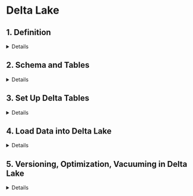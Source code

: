 # Delta Lake

## 1. Definition
<details>
  
- Delta Lake: an open-source project that enables building a data lakehouse on top of existing cloud storage.
- Delta Lake is NOT:
  - Proprietary technology
  - Storage format
  - Storage medium
  - Database service or data warehouse
- Delta Lake IS:
  - Open Source
  - Builds upon standard data formats
  - Optimized for **cloud object storage**
  - Built for scalable metadata handling
- Objective of designing Delta Lake: quickly returning point query in most largest and changing dataset.
- Delta Lake brings **ACID** to object storage
  - ***Atomicity***: all transactions either succeed or fail completely.
  - ***Consistency***: guarantees relate to how a given state of the data is observed by simultaneous operations.
  - ***Isolation***: refer to how simultaneous operations conflict with one another. The isolation guarantees that Delta Lake provides do differ from other systems.
  - ***Durability***: commited changes are permanent.
- Problems solved by ACID:
  - Hard to append data -> _Consistency_
  - Modification of existing data difficult -> _Atomicity_
  - Jobs failling mid way -> _Atomicity_
  - Real-time operations hard -> _Atomicity_
  - Costly to keep historical data versions -> _Atomicity_
- Delta Lake is the **default format** for Tables created in Databricks.
  
```
-- By default
CREATE TABLE table USING DELTA
df.write.format("delta")
```
</details>

## 2. Schema and Tables

<details>

### Create Schema\Database
- If not specify location, Location of the first schema (database) is in the default location under `dbfs:/user/hive/warehouse/<schema_name>.db/`
```sql
CREATE SCHEMA IF NOT EXISTS ${da.schema_name}_default_location;
```
- Check the metadata of the Schema will see `dbfs:/user/hive/warehouse/yzhu2_emfx_da_delp_default_location.db`
```sql
DESCRIBE SCHEMA EXTENDED ${da.schema_name}_default_location;
```

### Create Table and Insert Data to the Schema

```sql
USE ${da.schema_name}_default_location;  -- USE SCHEMA_NAME;

CREATE OR REPLACE TABLE managed_table (width INT, length INT, height INT);
INSERT INTO managed_table 
VALUES (3, 2, 1);
SELECT * FROM managed_table;
```

### Look at Table Description/Metadata
```sql
DESCRIBE DETAIL managed_table;
```

### Drop Table - data deleted
- The table's directory and its log and data files are deleted. But the schema (database) directory remains.
```sql
DROP TABLE managed_table;
```

### Create External Table to the Schema
- Create an External/unmanaged table. 
```sql
USE ${da.schema_name}_default_location;

CREATE OR REPLACE TEMPORARY VIEW temp_delays USING CSV OPTIONS (
  path = '${da.paths.datasets}/flights/departuredelays.csv',
  header = "true",
  mode = "FAILFAST" -- abort file parsing with a RuntimeException if any malformed lines are encountered
);

-- Use LOCATION to define custom directory location
CREATE OR REPLACE TABLE external_table LOCATION '${da.paths.working_dir}/external_table' AS
  SELECT * FROM temp_delays;

SELECT * FROM external_table; 
```

### Drop the External Table - data retain
```sql
DROP TABLE external_table;
```
- The table definition no longer exists in the metastore, but the underlying data remain intact as **Parquet** file.
```python
%python 
tbl_path = f"{DA.paths.working_dir}/external_table"
files = dbutils.fs.ls(tbl_path)
display(files)
```

### Drop Schema
```sql
DROP SCHEMA ${da.schema_name}_default_location CASCADE;
```
</details>


## 3. Set Up Delta Tables

<details>

### Create Table As Select (CTAS)
- CTAS does not support manual schema declaration.
- CTAS are useful for external data ingestion with well-defined schema, such as Parquet & Tables.
```sql
CREATE OR REPLACE TABLE sales AS
SELECT * FROM parquet.`${DA.paths.datasets}/ecommerce/raw/sales-historical`;

DESCRIBE EXTENDED sales;
```

### CTAS based on Temp View
```sql
CREATE OR REPLACE TEMP VIEW sales_tmp_vw
  (order_id LONG, email STRING, transactions_timestamp LONG, total_item_quantity INTEGER, purchase_revenue_in_usd DOUBLE, unique_items INTEGER, items STRING)
USING CSV
OPTIONS (
  path = "${da.paths.datasets}/ecommerce/raw/sales-csv",
  header = "true",
  delimiter = "|"
);

CREATE TABLE sales_delta AS
  SELECT * FROM sales_tmp_vw;
  
SELECT * FROM sales_delta
```

### Generated Columns
- `date` is a generated column, Delta Lake auto-compute them.
```sql
CREATE OR REPLACE TABLE purchase_dates (
  id STRING, 
  transaction_timestamp STRING, 
  price STRING,
  date DATE GENERATED ALWAYS AS (
    cast(cast(transaction_timestamp/1e6 AS TIMESTAMP) AS DATE))
    COMMENT "generated based on `transactions_timestamp` column")
```

### Merge statement
- With Delta table, no need to `REFRESH TABLE`.
```sql
SET spark.databricks.delta.schema.autoMerge.enabled=true; 

MERGE INTO purchase_dates a
USING purchases b
ON a.id = b.id
WHEN NOT MATCHED THEN
  INSERT *
```

### CHECK table Constraint
- `NOT NULL` constraint
- `CHECK` constraint
- `CHECK` constraint works like a `WHERE` clause
```sql
ALTER TABLE purchase_dates ADD CONSTRAINT valid_date CHECK (date > '2020-01-01');
```

### Additional Options and Metadata
- `SELECT` build-in Spark SQL commands:
  - `current_timestamp()` records the timestamp when the logic is executed
  - `input_file_name()` records the source data file for each record in the table
- `CREATE TABLE`:
  - `COMMENT` added to allow for easier discovery of table contents
  - `LOCATION` specified, which will result in an external (rather than managed) table
  - `PARTITIONED BY` a date column; this means that the data from each data will exist within its own directory in the target storage location
- Most Delta Lake tables will **NOT** benefit from partitioning -> separate data files, result in a small files problem and prevent file compaction and efficient data skipping.
```sql
CREATE OR REPLACE TABLE users_pii
COMMENT "Contains PII"
LOCATION "${da.paths.working_dir}/tmp/users_pii"
PARTITIONED BY (first_touch_date)
AS
  SELECT *, 
    cast(cast(user_first_touch_timestamp/1e6 AS TIMESTAMP) AS DATE) first_touch_date, 
    current_timestamp() updated,
    input_file_name() source_file
  FROM parquet.`${da.paths.datasets}/ecommerce/raw/users-historical/`;
  
SELECT * FROM users_pii;
```
### Cloning Delta Lake Tables
- `DEEP CLONE` fully copies data and metadata from a source table.
```sql
CREATE OR REPLACE TABLE purchases_clone
DEEP CLONE purchases
```
- `SHALLOW CLONE` copies the Delta transaction logs, data doesn't move. Good for creating a copy of a table quickly to test out applying changes without the risk of modifying the current table.

</details>

## 4. Load Data into Delta Lake

<details>

### Complete Overwrites - INSERT OVERWRITE
- Use overwrites to atomically replace all of the data in a table.
- Overwrite instead of delete or recreate:
  - Much faster because it doesn’t need to list the directory recursively or delete any files
  - Old version of the table still exists; can easily retrieve the old data using Time Travel
  - Atomic operation. Concurrent queries can still read the table while you are deleting the table
  - Due to ACID transaction guarantees, if overwriting the table fails, the table will be in its previous state.
- `CREATE OR REPLACE TABLE` (CRAS) statements fully replace the contents of a table each time they execute. -> **Redefine** the contents.
```sql
CREATE OR REPLACE TABLE events AS
SELECT * FROM parquet.`${da.paths.datasets}/ecommerce/raw/events-historical`
```

- `INSERT OVERWRITE`, similar to CRAS, but
  - Can only overwrite an existing table, **NOT** create a new one like our CRAS statement
  - Can overwrite only with new records that match the current table **schema** -- and thus can be a "safer" technique for overwriting an existing table without disrupting downstream consumers
  - Can overwrite individual partitions
  - Will **fail** if we try to change the schema.
```sql
INSERT OVERWRITE sales
SELECT * FROM parquet.`${da.paths.datasets}/ecommerce/raw/sales-historical/`
```

### Append Rows - INSERT INTO
- `INSERT INTO` to atomically append new rows to an existing Delta table.
- This allows for incremental updates to existing tables, which is much more efficient than overwriting each time.
- Does **NOT** prevent inserting the same records multiple times -> re-executing will results in duplicate records.
```sql
INSERT INTO sales
SELECT * FROM parquet.`${da.paths.datasets}/ecommerce/raw/sales-30m`
```

### Merge Updates - MERGE
- Use the `MERGE` operation to update historic users data with **updated** emails and new users.
- Benefits of `MERGE`:
  - updates, inserts, and deletes are completed as a single transaction
  - multiple conditionals can be added in addition to matching fields
  - provides extensive options for implementing custom logic
- Below query update records if the current row has a NULL email and the new row does not. All unmatched records from the new batch will be inserted.
> MERGE INTO target a \
USING source b\
ON {merge_condition}\
WHEN MATCHED THEN {matched_action}\
WHEN NOT MATCHED THEN {not_matched_action}
```sql
-- Creat a view for the Updated Records

CREATE OR REPLACE TEMP VIEW users_update AS 
SELECT *, current_timestamp() AS updated 
FROM parquet.`${da.paths.datasets}/ecommerce/raw/users-30m`

-- For any row that is not matching with the Updated records, insert the updated values and delete the old values

MERGE INTO users a
USING users_update b
ON a.user_id = b.user_id
WHEN MATCHED AND a.email IS NULL AND b.email IS NOT NULL THEN
  UPDATE SET email = b.email, updated = b.updated
WHEN NOT MATCHED THEN INSERT *
```

### Incremental Load - COPY INTO
- `COPY INTO` incrementally ingest data from external systems.
- Expectations:
  - Data schema should be consistent.
  - Duplicate records should try to be excluded or handled downstream.
- Over time picking up new files in the source automatically.
```sql
COPY INTO sales
FROM "${da.paths.datasets}/ecommerce/raw/sales-30m"
FILEFORMAT = PARQUET
```
</details>

## 5. Versioning, Optimization, Vacuuming in Delta Lake

<details>

### Create a Delta Table with History
```sql
CREATE TABLE students
  (id INT, name STRING, value DOUBLE);
  
INSERT INTO students VALUES (1, "Yve", 1.0);
INSERT INTO students VALUES (2, "Omar", 2.5);
INSERT INTO students VALUES (3, "Elia", 3.3);

INSERT INTO students
VALUES 
  (4, "Ted", 4.7),
  (5, "Tiffany", 5.5),
  (6, "Vini", 6.3);
  
UPDATE students 
SET value = value + 1
WHERE name LIKE "T%";

DELETE FROM students 
WHERE value > 6;

CREATE OR REPLACE TEMP VIEW updates(id, name, value, type) AS VALUES
  (2, "Omar", 15.2, "update"),
  (3, "", null, "delete"),
  (7, "Blue", 7.7, "insert"),
  (11, "Diya", 8.8, "update");
  
MERGE INTO students b
USING updates u
ON b.id=u.id
WHEN MATCHED AND u.type = "update"
  THEN UPDATE SET *
WHEN MATCHED AND u.type = "delete"
  THEN DELETE
WHEN NOT MATCHED AND u.type = "insert"
  THEN INSERT *;
```

### Examine Table Details
```sql
DESCRIBE EXTENDED students;
DESCRIBE DETAIL students;
```

### Explore Delta Lake Files - Delta Log
- **Records** in Delta Lake tables are stored as data in **Parquet** files.
- **Transactions** to Delta Lake tables are recorded in the `_delta_log`.
- When checking `_delta_log`, each transaction results in a new JSON file.
```python
%python
display(dbutils.fs.ls(f"{DA.paths.user_db}/students"))
```
- To check the transaction details.
```python
display(dbutils.fs.ls(f"{DA.paths.user_db}/students/_delta_log"))
```
- To check what is performed in one particular transaction log `00000000000000000007.json`.
```python
%python
display(spark.sql(f"SELECT * FROM json.`{DA.paths.user_db}/students/_delta_log/00000000000000000007.json`"))
```

### Compacting Small Files and Indexing - OPTIMIZE
- Small files can be combined toward an optimal size using `OPTIMIZE`.
- `OPTIMIZE` will replace existing data files by combining records and rewriting the results.
- Specify the Z-order `ZORDER` for indexing will speed up the retrieval.
```sql
OPTIMIZE students
ZORDER BY id
```

### Versioning Time Travel - HISTORY, VERSION AS
- Review table history
```sql
DESCRIBE HISTORY students
```
- Query the previous version of the table, **NOT** recreating the previous table by undoing transactions.
```sql
SELECT * 
FROM students VERSION AS OF 3
```

### Restore Previous Version - RESTORE TABLE
```sql
RESTORE TABLE students TO VERSION AS OF 8 
```

### Clean Up Stale Log files - VACUUM
- Databricks auto cleans stale log files (>30 days by default)
- If manually clean the log, use `VACUUM` operation.
- By default, `VACUUM` prevent you from deleting files less than 7 days.
- `RETAIN 0 HOURS` to keep only the current version.
- Use the `DRY RUN` version of vacuum to print out all records to be deleted
```sql
SET spark.databricks.delta.retentionDurationCheck.enabled = false;
SET spark.databricks.delta.vacuum.logging.enabled = true;

-- print out records to be deleted
VACUUM students RETAIN 0 HOURS DRY RUN;

-- delete the files
VACUUM students RETAIN 0 HOURS
```
</details>
